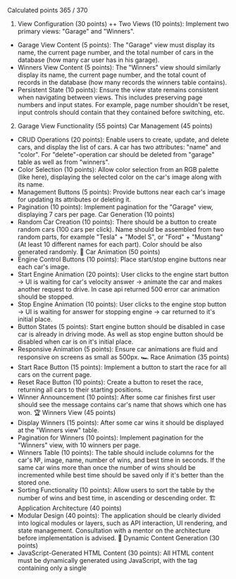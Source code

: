 Calculated points 365 / 370

1. View Configuration (30 points)
 ++ Two Views (10 points): Implement two primary views: "Garage" and "Winners".
 + Garage View Content (5 points): The "Garage" view must display its name, the current page number, and the total number of cars in the database (how many car user has in his garage).
 + Winners View Content (5 points): The "Winners" view should similarly display its name, the current page number, and the total count of records in the database (how many records the winners table contains).
 + Persistent State (10 points): Ensure the view state remains consistent when navigating between views. This includes preserving page numbers and input states. For example, page number shouldn't be reset, input controls should contain that they contained before switching, etc.
2. Garage View Functionality (55 points)
Car Management (45 points)
 + CRUD Operations (20 points): Enable users to create, update, and delete cars, and display the list of cars. A car has two attributes: "name" and "color". For "delete"-operation car should be deleted from "garage" table as well as from "winners".
 + Color Selection (10 points): Allow color selection from an RGB palette (like here), displaying the selected color on the car's image along with its name.
 + Management Buttons (5 points): Provide buttons near each car's image for updating its attributes or deleting it.
 + Pagination (10 points): Implement pagination for the "Garage" view, displaying 7 cars per page.
Car Generation (10 points)
 + Random Car Creation (10 points): There should be a button to create random cars (100 cars per click). Name should be assembled from two random parts, for example "Tesla" + "Model S", or "Ford" + "Mustang" (At least 10 different names for each part). Color should be also generated randomly.
🚗 Car Animation (50 points)
 + Engine Control Buttons (10 points): Place start/stop engine buttons near each car's image.
 + Start Engine Animation (20 points): User clicks to the engine start button -> UI is waiting for car's velocity answer -> animate the car and makes another request to drive. In case api returned 500 error car animation should be stopped.
 + Stop Engine Animation (10 points): User clicks to the engine stop button -> UI is waiting for answer for stopping engine -> car returned to it's initial place.
 + Button States (5 points): Start engine button should be disabled in case car is already in driving mode. As well as stop engine button should be disabled when car is on it's initial place.
 + Responsive Animation (5 points): Ensure car animations are fluid and responsive on screens as small as 500px.
🏎️ Race Animation (35 points)
 + Start Race Button (15 points): Implement a button to start the race for all cars on the current page.
 + Reset Race Button (10 points): Create a button to reset the race, returning all cars to their starting positions.
 + Winner Announcement (10 points): After some car finishes first user should see the message contains car's name that shows which one has won.
🏆 Winners View (45 points)
 + Display Winners (15 points): After some car wins it should be displayed at the "Winners view" table.
 + Pagination for Winners (10 points): Implement pagination for the "Winners" view, with 10 winners per page.
 + Winners Table (10 points): The table should include columns for the car's №, image, name, number of wins, and best time in seconds. If the same car wins more than once the number of wins should be incremented while best time should be saved only if it's better than the stored one.
 + Sorting Functionality (10 points): Allow users to sort the table by the number of wins and best time, in ascending or descending order.
🏗️ Application Architecture (40 points)
 + Modular Design (40 points): The application should be clearly divided into logical modules or layers, such as API interaction, UI rendering, and state management. Consultation with a mentor on the architecture before implementation is advised.
📜 Dynamic Content Generation (30 points)
 + JavaScript-Generated HTML Content (30 points): All HTML content must be dynamically generated using JavaScript, with the <body> tag containing only a single <script> tag.
🌐 Single Page Application (25 points)
 + SPA Implementation (25 points): The application must be a Single Page Application (SPA) using either React v18+ or Angular v17+. All content must be generated using TypeScript with strict and noImplicitAny settings enabled in tsconfig.json, ensuring seamless user experience without page reloads during navigation.
📦 Bundling and Tooling (20 points)
 + Use of Webpack or Similar (20 points): Implement Webpack or another bundling tool to compile the project into a minimal set of files, ideally one HTML file, one JS file, and one CSS file. Ensure that the configuration enforces TypeScript strict type checking.
✅ Code Quality and Standards (15 points)
 + Eslint with Airbnb Style Guide (15 points): Code must adhere to the Airbnb ESLint configuration to maintain code quality, as outlined in the Airbnb style guide. Specific rules may be adjusted only with mentor approval, and there should be no ESLint errors or warnings.
📏 Code Organization and Efficiency (15 points)
 + Function Modularization (10 points): Code should be organized into small, clearly named functions with specific purposes. Each function should not exceed 40 lines, reflecting strong typing and avoiding the use of magic numbers or strings.
 + Code Duplication and Magic Numbers (5 points): Minimize code duplication and maintain readability by avoiding the use of magic numbers or strings throughout the codebase.
🎨 Prettier and ESLint Configuration (10 points)
 + Prettier Setup (5 points): Prettier is correctly set up with two scripts in package.json: format for auto-formatting and ci:format for checking issues.
 - ESLint Configuration (5 points): ESLint is configured with the Airbnb style guide. A lint script in package.json runs ESLint checks. Configuration files should reflect strict TypeScript settings as per tsconfig.json.
